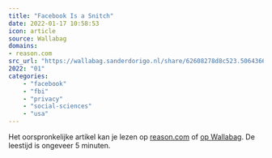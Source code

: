 ```yaml
---
title: "Facebook Is a Snitch"
date: 2022-01-17 10:58:53
icon: article
source: Wallabag
domains:
- reason.com
src_url: "https://wallabag.sanderdorigo.nl/share/62608278d8c523.50643662"
2022: "01"
categories:
    - "facebook"
    - "fbi"
    - "privacy"
    - "social-sciences"
    - "usa"
---
```

Het oorspronkelijke artikel kan je lezen op [reason.com](https://reason.com/2022/01/12/facebook-is-a-snitch/) of [op Wallabag](https://wallabag.sanderdorigo.nl/share/62608278d8c523.50643662). De leestijd is ongeveer 5 minuten.
